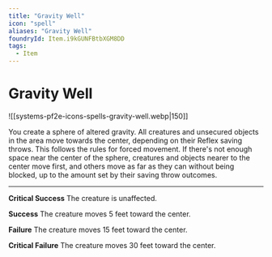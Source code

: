 ```yaml
---
title: "Gravity Well"
icon: "spell"
aliases: "Gravity Well"
foundryId: Item.i9kGUNFBtbXGM8DD
tags:
  - Item
---
```


# Gravity Well
![[systems-pf2e-icons-spells-gravity-well.webp|150]]

You create a sphere of altered gravity. All creatures and unsecured objects in the area move towards the center, depending on their Reflex saving throws. This follows the rules for forced movement. If there's not enough space near the center of the sphere, creatures and objects nearer to the center move first, and others move as far as they can without being blocked, up to the amount set by their saving throw outcomes.

* * *

**Critical Success** The creature is unaffected.

**Success** The creature moves 5 feet toward the center.

**Failure** The creature moves 15 feet toward the center.

**Critical Failure** The creature moves 30 feet toward the center.
